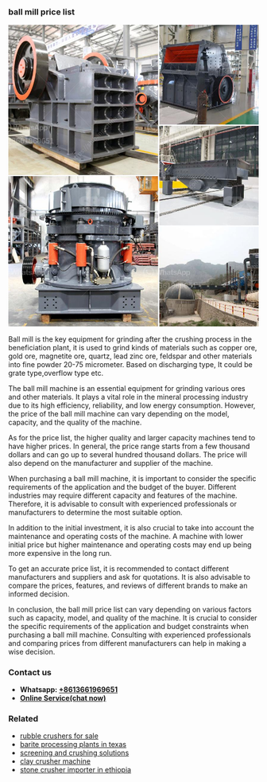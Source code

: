 <h3>ball mill price list</h3><img src='1708332467.jpg' alt=''><p>Ball mill is the key equipment for grinding after the crushing process in the beneficiation plant, it is used to grind kinds of materials such as copper ore, gold ore, magnetite ore, quartz, lead zinc ore, feldspar and other materials into fine powder 20-75 micrometer. Based on discharging type, It could be grate type,overflow type etc.</p><p>The ball mill machine is an essential equipment for grinding various ores and other materials. It plays a vital role in the mineral processing industry due to its high efficiency, reliability, and low energy consumption. However, the price of the ball mill machine can vary depending on the model, capacity, and the quality of the machine.</p><p>As for the price list, the higher quality and larger capacity machines tend to have higher prices. In general, the price range starts from a few thousand dollars and can go up to several hundred thousand dollars. The price will also depend on the manufacturer and supplier of the machine.</p><p>When purchasing a ball mill machine, it is important to consider the specific requirements of the application and the budget of the buyer. Different industries may require different capacity and features of the machine. Therefore, it is advisable to consult with experienced professionals or manufacturers to determine the most suitable option.</p><p>In addition to the initial investment, it is also crucial to take into account the maintenance and operating costs of the machine. A machine with lower initial price but higher maintenance and operating costs may end up being more expensive in the long run.</p><p>To get an accurate price list, it is recommended to contact different manufacturers and suppliers and ask for quotations. It is also advisable to compare the prices, features, and reviews of different brands to make an informed decision.</p><p>In conclusion, the ball mill price list can vary depending on various factors such as capacity, model, and quality of the machine. It is crucial to consider the specific requirements of the application and budget constraints when purchasing a ball mill machine. Consulting with experienced professionals and comparing prices from different manufacturers can help in making a wise decision.</p><h3>Contact us</h3><ul><li><strong>Whatsapp:&nbsp;<a href="https://wa.me/8613661969651">+8613661969651</a></strong></li><li><a href="https://swt.shibang-china.com/?git&amp;zhl&amp;ball mill price list"><strong>Online Service(chat now)</strong></a></li></ul><h3>Related</h3><ul><li><a href='rubble crushers for sale.md'>rubble crushers for sale</a></li><li><a href='barite processing plants in texas.md'>barite processing plants in texas</a></li><li><a href='screening and crushing solutions.md'>screening and crushing solutions</a></li><li><a href='clay crusher machine.md'>clay crusher machine</a></li><li><a href='stone crusher importer in ethiopia.md'>stone crusher importer in ethiopia</a></li></ul>